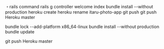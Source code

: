 ・rails command
rails g controller welcome index
bundle install --without production
heroku create
heroku rename itaru-photo-app
git push
git push Heroku master
<!-- エラー発生 -->
bundle lock --add-platform x86_64-linux
bundle install --without production
bundle update
<!-- #git add. git commitする -->
git push Heroku master
